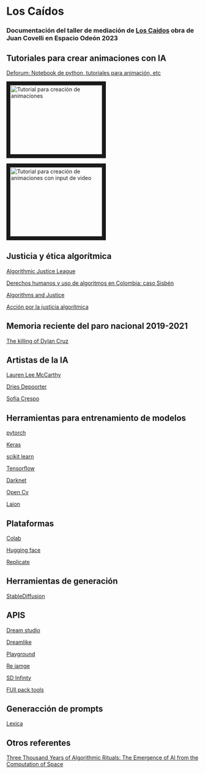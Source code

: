 # Los Caídos
  
### Documentación del taller de mediación de [Los Caídos](https://channel.somersethouse.org.uk/artworks/all/los-ca%C3%ADdos-the-fallen) obra de Juan Covelli en Espacio Odeón 2023

 




## Tutoriales para crear animaciones con IA

[Deforum: Notebook de python, tutoriales para animación, etc](https://deforum.github.io/)

<a href="https://www.youtube.com/watch?v=2Q93aWLVgTk" target="_blank"><img src="http://img.youtube.com/vi/2Q93aWLVgTk/0.jpg" 
alt="Tutorial para creación de animaciones" width="240" height="180" border="10" /></a>

<a href="https://www.youtube.com/watch?v=T6WPz9Pj5Ro" target="_blank"><img src="http://img.youtube.com/vi/T6WPz9Pj5Ro/0.jpg" 
alt="Tutorial para creación de animaciones con input de video" width="240" height="180" border="10" /></a>


## Justicia y ética algorítmica  

[Algorithmic Justice League](https://www.ajl.org/)

[Derechos humanos y uso de algoritmos en Colombia: caso Sisbén](https://web.karisma.org.co/tag/sisben/)

[Algorithms and Justice](https://cyber.harvard.edu/projects/algorithms-and-justice)

[Acción por la justicia algorítmica](http://justiciaalgoritmica.org/)



## Memoria reciente del paro nacional 2019-2021 

[The killing of Dylan Cruz](https://forensic-architecture.org/investigation/the-killing-of-dilan-cruz)

## Artistas de la IA

[Lauren Lee McCarthy](https://lauren-mccarthy.com/I-A-Suzie)

[Dries Depoorter](https://driesdepoorter.be/theflemishscrollers/)

[Sofía Crespo](https://traumadoll.persona.co/more-traumas)


## Herramientas para entrenamiento de modelos 

[pytorch](https://pytorch.org/)

[Keras](https://keras.io/)

[scikit learn](https://scikit-learn.org/stable/)

[Tensorflow](https://www.tensorflow.org/)

[Darknet](https://pjreddie.com/darknet/)

[Open Cv](https://opencv.org/)

[Laion](https://laion.ai/about/)


## Plataformas 

[Colab](https://colab.research.google.com/github/deforum-art/deforum-stable-diffusion/blob/main/Deforum_Stable_Diffusion.ipynb)

[Hugging face](https://huggingface.co/)

[Replicate](https://replicate.com/)


## Herramientas de generación 

[StableDiffusion](https://stability.ai/)


## APIS

[Dream studio](https://beta.dreamstudio.ai/)

[Dreamlike](https://dreamlike.art/)

[Playground](https://playgroundai.com/)

[Re iamge](https://clipdrop.co/stable-diffusion-reimagine)

[SD Infinty](https://huggingface.co/spaces/lnyan/stablediffusion-infinity)

[FUll pack tools](https://github.com/steven2358/awesome-generative-ai#image)

## Generacción de prompts

[Lexica](https://lexica.art/)

## Otros referentes

[Three Thousand Years of Algorithmic Rituals: The Emergence of AI from the Computation of Space](https://www.e-flux.com/journal/101/273221/three-thousand-years-of-algorithmic-rituals-the-emergence-of-ai-from-the-computation-of-space/)


</div>
